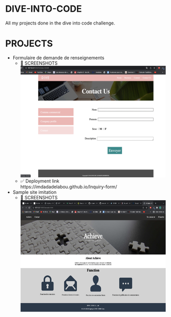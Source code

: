 # DIVE-INTO-CODE
All my projects done in the dive into code challenge.

# PROJECTS
<ul>
    <li> Formulaire de demande de renseignements
    <ul>
    <li> 📸 SCREENSHOTS<br><img  height="350px" src="/screenshots/inquiry2.png"/></li> <li> ✅ Deployment link<br> https://imdadadelabou.github.io/Inquiry-form/ </li>
    </ul>
    </li>
    <li> Sample site imitation
        <ul>
            <li>📸 SCREENSHOTS<br><img src="/screenshots/sample.png" height="350px"/></li>
        </ul>
    </li>
</ul>
